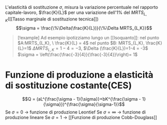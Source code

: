 L'elasticità di sostituzione $\sigma$, misura la variazione percentuale nel rapporto capitale-lavoro, $\frac{K}{L}$ per una variazione dell'$1\%$ del $MRTS_{L,K}$([[Tasso marginale di sostituzione tecnica]]) 
$$\sigma = \frac{\%\Delta(\frac{K}{L})}{\%\Delta MRTS_{L,K}}$$
>[!example]
>Ad esempio ipotizziamo lungo un [[Isoquanto]]:
>nel punto $A:MRTS_{L,K}, \ \frac{K}{L} = 4$
>nel punto $B: MRTS_{L,K}, \frac{K}{L}=1$
>$\Delta MRTS_{L,K} = 1-4=-3$, $\Delta (\frac{K}{L})=1-4 = -3$
>$\sigma = \left(\frac{\frac{-3}{4}}{\frac{-3}{4}}\right)= 1$ 

# Funzione di produzione a elasticità di sostituzione costante(CES)
$$Q = (aL^{\frac{\sigma - 1}{\sigma}}+bK^{\frac{\sigma - 1}{\sigma}})^{\frac{\sigma}{\sigma-1}}$$
Se $\sigma = 0$ → funzione di produzione Leontief
Se $\sigma = \infty$ → funzione di produzione lineare
Se $\sigma = 1$ → [[Funzione di produzione Cobb-Douglass]]